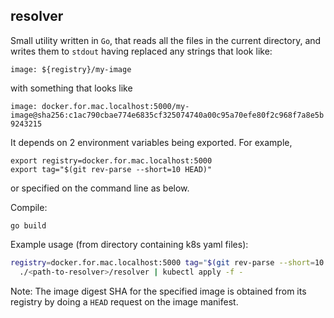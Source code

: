 resolver
----

Small utility written in `Go`, that reads all the files in the current directory, and writes them to `stdout` having replaced any strings that look like:

`image: ${registry}/my-image`

with something that looks like

`image: docker.for.mac.localhost:5000/my-image@sha256:c1ac790cbae774e6835cf325074740a00c95a70efe80f2c968f7a8e5b9243215`

It depends on 2 environment variables being exported.
For example,

```
export registry=docker.for.mac.localhost:5000
export tag="$(git rev-parse --short=10 HEAD)"
```

or specified on the command line as below.

Compile:

```
go build
```

Example usage (from directory containing k8s yaml files):

```bash
registry=docker.for.mac.localhost:5000 tag="$(git rev-parse --short=10 HEAD)" \
  ./<path-to-resolver>/resolver | kubectl apply -f -
```

Note: The image digest SHA for the specified image is obtained from its registry by doing a `HEAD` request on the image manifest.
